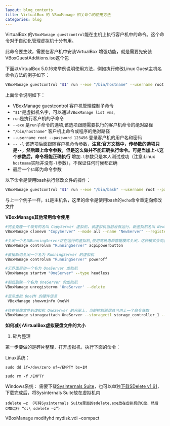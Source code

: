 ```yaml
---
layout: blog_contents
title: VirtualBox 的 VBoxManage 相关命令的使用方法
categories: blog
---
```


VirtualBox 的`VBoxManage guestcontrol`能在主机上执行客户机中的命令。这个命令对于自动化管理虚拟机十分有用。  

此命令要生效，需要在客户机中安装VirtualBox 增强功能，就是需要先安装VBoxGuestAdditions.iso这个包

下面以VirtualBox 5.0.16来举例说明使用方法，例如执行修改Linux Guest主机名命令方法的例子如下： 

```bash
VBoxManage guestcontrol "$1" run --exe "/bin/hostname" --username root --password 123456 -- -l $1
```

上面命令说明如下：

  * VBoxManage guestcontrol 客户机管理控制子命令
  * `"$1"`是虚拟机名字，可以通过`VBoxManage list vms`,
  * `run`是执行客户机的子命令
  * `--exe` 是`run`子命令的选项,该选项跟随需要执行的客户机命令的绝对路径
  * `"/bin/hostname"` 客户机上命令或程序的绝对路径
  * `--username root --password 123456` 登录客户机的用户名和密码
  * `-- -l` 该选项后面跟随客户机命令参数，__注意:官方文档中，传参数的选项只是`--`，然后跟上命令参数，但是这么做并不能正确执行命令。可是当加上`-l`这个参数后，命令将能正确执行__
     增加`-l`参数只是本人测试成功（注意:Linux `hostname`实际并没有`-l`参数），不保证任何时候都正确
  * 最后一个`$1`即为命令参数
  

  以下命令是使用bash执行修改文件的操作：
  
```bash
VBoxManage guestcontrol "$1" run --exe "/bin/bash" --username root --password 123456  -- -l -c "echo $1 >/etc/hostname"
```

与上一个例子一样，`$1`是主机名，这里的命令是使用bash的`echo`命令重定向修改文件

__VBoxManage其他常用命令使用__ 

```bash
#完全克隆一个现有的名叫 CopyServer 虚拟机，该虚拟机当前没有运行，新虚拟机名叫 NewServer
VBoxManage clonevm "CopyServer" --mode all --name "NewServer" --register

#关闭一个名叫RunningServer正在运行的虚拟机,使用高级电源管理模式关闭，这种模式会向虚拟机系统发送电源关闭信号
VBoxManage controlvm "RunningServer" acpipowerbutton

#直接断电关闭一个名为 RunningServer 的虚拟机
VBoxManage controlvm "RunningServer" poweroff

#无界面启动一个名为 OneServer 虚拟机
VBoxManage startvm "OneServer" --type headless

#彻底删除一个名为 OneServer 的虚拟机
VBoxManage unregistervm 'OneServer' --delete

#显示虚拟 OneVM 的硬件信息
 VBoxManage showvminfo OneVM
 
#挂在镜像文件到虚拟机 OneServer 的光驱上，当前控制器信息可用上一个命令获取
VBoxManage storageattach OneServer --storagectl storage_controller_1 --type dvddrive --port 1 --device 0 --medium /yourpath/VBoxGuestAdditions.iso

```

__如何减小VirtualBox虚拟硬盘文件的大小__ 



1. 碎片整理

第一步要做的是碎片整理，打开虚拟机，执行下面的命令：

Linux系统：

```
sudo dd if=/dev/zero of=/EMPTY bs=1M

sudo rm -f /EMPTY
```


Windows系统： 
需要下载[Sysinternals Suite](https://technet.microsoft.com/en-us/sysinternals/bb842062.aspx)，也可以单独[下载SDelete v1.61](https://technet.microsoft.com/en-us/sysinternals/bb897443)，下载完成后，将Sysinternals Suite放在虚拟机内

```
sdelete –z （可将Sysinternals Suite里面的sdelete.exe放在虚拟机的C盘，然后CMD运行 “c:\ sdelete –z”）
```


VBoxManage modifyhd mydisk.vdi –compact 
